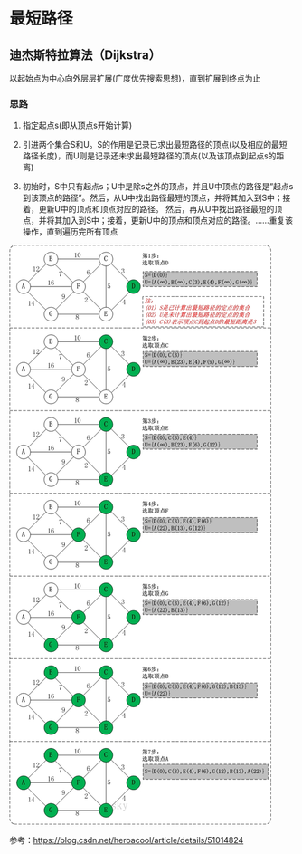 # 最短路径

## 迪杰斯特拉算法（Dijkstra）

以起始点为中心向外层层扩展(广度优先搜索思想)，直到扩展到终点为止

### 思路

1. 指定起点s(即从顶点s开始计算)
2. 引进两个集合S和U。S的作用是记录已求出最短路径的顶点(以及相应的最短路径长度)，而U则是记录还未求出最短路径的顶点(以及该顶点到起点s的距离)

1. 初始时，S中只有起点s；U中是除s之外的顶点，并且U中顶点的路径是”起点s到该顶点的路径”。然后，从U中找出路径最短的顶点，并将其加入到S中；接着，更新U中的顶点和顶点对应的路径。 然后，再从U中找出路径最短的顶点，并将其加入到S中；接着，更新U中的顶点和顶点对应的路径。......重复该操作，直到遍历完所有顶点

![img](./images/dijkstra.jpeg)



参考：https://blog.csdn.net/heroacool/article/details/51014824

